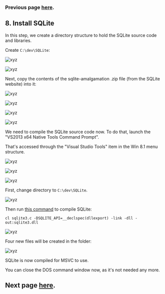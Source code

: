 ### Previous page [here](https://github.com/sqlitebrowser/sqlitebrowser/wiki/Win64-setup-—-Step-7-—-Install-Qt).

## 8. Install SQLite

In this step, we create a directory structure to hold the SQLite source code and libraries.

Create `C:\dev\SQLite`:

![xyz](https://github.com/sqlitebrowser/db4s-screenshots/raw/master/wiki/08-install_sqlite/050.png)

![xyz](https://github.com/sqlitebrowser/db4s-screenshots/raw/master/wiki/08-install_sqlite/051.png)

Next, copy the contents of the sqlite-amalgamation .zip file (from the SQLite website) into it:

![xyz](https://github.com/sqlitebrowser/db4s-screenshots/raw/master/wiki/08-install_sqlite/049.png)

![xyz](https://github.com/sqlitebrowser/db4s-screenshots/raw/master/wiki/08-install_sqlite/054.png)

![xyz](https://github.com/sqlitebrowser/db4s-screenshots/raw/master/wiki/08-install_sqlite/108.png)

![xyz](https://github.com/sqlitebrowser/db4s-screenshots/raw/master/wiki/08-install_sqlite/055.png)

We need to compile the SQLite source code now.  To do that, launch the "VS2013 x64 Native Tools Command Prompt".

That's accessed through the "Visual Studio Tools" item in the Win 8.1 menu structure.

![xyz](https://github.com/sqlitebrowser/db4s-screenshots/raw/master/wiki/08-install_sqlite/056.png)

![xyz](https://github.com/sqlitebrowser/db4s-screenshots/raw/master/wiki/08-install_sqlite/057.png)

![xyz](https://github.com/sqlitebrowser/db4s-screenshots/raw/master/wiki/08-install_sqlite/058.png)

First, change directory to `C:\dev\SQLite`.

![xyz](https://github.com/sqlitebrowser/db4s-screenshots/raw/master/wiki/08-install_sqlite/109.png)

Then run [this command](http://protyposis.net/blog/compiling-sqlite-as-dll-with-msvc/) to compile SQLite:

    cl sqlite3.c -DSQLITE_API=__declspec(dllexport) -link -dll -out:sqlite3.dll

![xyz](https://github.com/sqlitebrowser/db4s-screenshots/raw/master/wiki/08-install_sqlite/059.png)

Four new files will be created in the folder:

![xyz](https://github.com/sqlitebrowser/db4s-screenshots/raw/master/wiki/08-install_sqlite/110.png)

SQLite is now compiled for MSVC to use.

You can close the DOS command window now,  as it's not needed any more.

## Next page [here](https://github.com/sqlitebrowser/sqlitebrowser/wiki/Win64-setup-—-Step-9-—-Install-GitHub-Desktop).